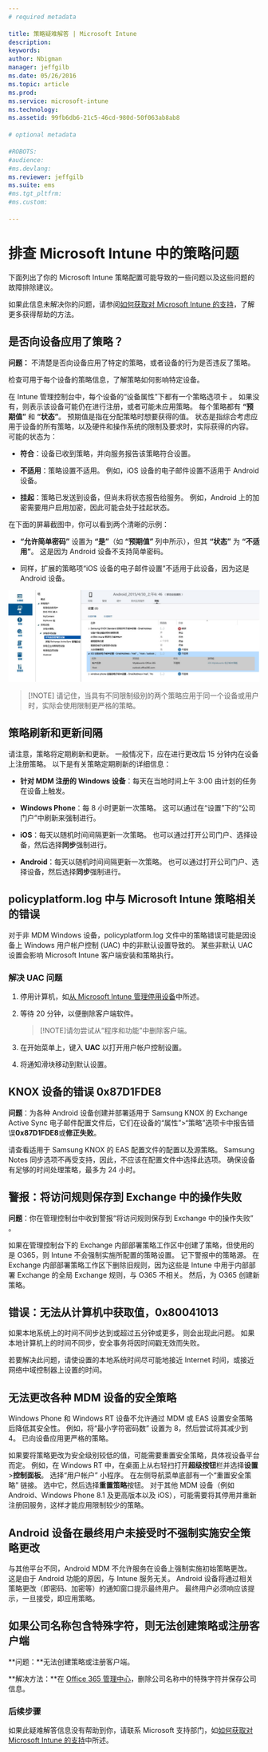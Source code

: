 ```yaml
---
# required metadata

title: 策略疑难解答 | Microsoft Intune
description:
keywords:
author: Nbigman
manager: jeffgilb
ms.date: 05/26/2016
ms.topic: article
ms.prod:
ms.service: microsoft-intune
ms.technology:
ms.assetid: 99fb6db6-21c5-46cd-980d-50f063ab8ab8

# optional metadata

#ROBOTS:
#audience:
#ms.devlang:
ms.reviewer: jeffgilb
ms.suite: ems
#ms.tgt_pltfrm:
#ms.custom:

---
```


# 排查 Microsoft Intune 中的策略问题

下面列出了你的 Microsoft Intune 策略配置可能导致的一些问题以及这些问题的故障排除建议。

如果此信息未解决你的问题，请参阅[如何获取对 Microsoft Intune 的支持](how-to-get-support-for-microsoft-intune.md)，了解更多获得帮助的方法。


## 是否向设备应用了策略？
**问题：** 不清楚是否向设备应用了特定的策略，或者设备的行为是否违反了策略。

检查可用于每个设备的策略信息，了解策略如何影响特定设备。

在 Intune 管理控制台中，每个设备的“设备属性”下都有一个策略选项卡 。 如果没有，则表示该设备可能仍在进行注册，或者可能未应用策略。 每个策略都有 **“预期值”** 和 **“状态”**。 预期值是指在分配策略时想要获得的值。 状态是指综合考虑应用于设备的所有策略，以及硬件和操作系统的限制及要求时，实际获得的内容。 可能的状态为：

-   **符合**：设备已收到策略，并向服务报告该策略符合设置。

-   **不适用**：策略设置不适用。 例如，iOS 设备的电子邮件设置不适用于 Android 设备。

-   **挂起**：策略已发送到设备，但尚未将状态报告给服务。 例如，Android 上的加密需要用户启用加密，因此可能会处于挂起状态。

在下面的屏幕截图中，你可以看到两个清晰的示例：

-   **“允许简单密码”** 设置为 **“是”**（如 **“预期值”** 列中所示），但其 **“状态”** 为 **“不适用”**。 这是因为 Android 设备不支持简单密码。

-   同样，扩展的策略项“iOS 设备的电子邮件设置”不适用于此设备，因为这是 Android 设备。

![Intune 设备策略](../media/Intune-Device-Policy-v.2.jpg)

> [!NOTE] 请记住，当具有不同限制级别的两个策略应用于同一个设备或用户时，实际会使用限制更严格的策略。

## 策略刷新和更新间隔
请注意，策略将定期刷新和更新。 一般情况下，应在进行更改后 15 分钟内在设备上注册策略。 以下是有关策略定期刷新的详细信息：

-   **针对 MDM 注册的 Windows 设备**：每天在当地时间上午 3:00 由计划的任务在设备上触发。

-   **Windows Phone**：每 8 小时更新一次策略。 这可以通过在“设置”下的“公司门户”中刷新来强制进行。

-   **iOS**：每天以随机时间间隔更新一次策略。 也可以通过打开公司门户、选择设备，然后选择**同步**强制进行。

-   **Android**：每天以随机时间间隔更新一次策略。 也可以通过打开公司门户、选择设备，然后选择**同步**强制进行。

## policyplatform.log 中与 Microsoft Intune 策略相关的错误
对于非 MDM Windows 设备，policyplatform.log 文件中的策略错误可能是因设备上 Windows 用户帐户控制 (UAC) 中的非默认设置导致的。 某些非默认 UAC 设置会影响 Microsoft Intune 客户端安装和策略执行。

### 解决 UAC 问题

1.  停用计算机，如[从 Microsoft Intune 管理停用设备](/intune/deploy-use/retire-devices-from-microsoft-intune-management)中所述。

2.  等待 20 分钟，以便删除客户端软件。

    > [!NOTE]请勿尝试从“程序和功能”中删除客户端。

3.  在开始菜单上，键入 **UAC** 以打开用户帐户控制设置。

4.  将通知滑块移动到默认设置。

## KNOX 设备的错误 0x87D1FDE8
**问题**：为各种 Android 设备创建并部署适用于 Samsung KNOX 的 Exchange Active Sync 电子邮件配置文件后，它们在设备的“属性”&gt;“策略”选项卡中报告错误**0x87D1FDE8**或**修正失败**。

请查看适用于 Samsung KNOX 的 EAS 配置文件的配置以及源策略。 Samsung Notes 同步选项不再受支持，因此，不应该在配置文件中选择此选项。 确保设备有足够的时间处理策略，最多为 24 小时。

## 警报：将访问规则保存到 Exchange 中的操作失败
**问题**：你在管理控制台中收到警报“将访问规则保存到 Exchange 中的操作失败”   。

如果在管理控制台下的 Exchange 内部部署策略工作区中创建了策略，但使用的是 O365，则 Intune 不会强制实施所配置的策略设置。 记下警报中的策略源。  在 Exchange 内部部署策略工作区下删除旧规则，因为这些是 Intune 中用于内部部署 Exchange 的全局 Exchange 规则，与 O365 不相关。 然后，为 O365 创建新策略。

## 错误：无法从计算机中获取值，0x80041013
如果本地系统上的时间不同步达到或超过五分钟或更多，则会出现此问题。 如果本地计算机上的时间不同步，安全事务将因时间戳无效而失败。

若要解决此问题，请使设置的本地系统时间尽可能地接近 Internet 时间，或接近网络中域控制器上设置的时间。

## 无法更改各种 MDM 设备的安全策略
Windows Phone 和 Windows RT 设备不允许通过 MDM 或 EAS 设置安全策略后降低其安全性。 例如，将“最小字符密码数”  设置为 8，然后尝试将其减少到 4。 已向设备应用更严格的策略。

如果要将策略更改为安全级别较低的值，可能需要重置安全策略，具体视设备平台而定。
例如，在 Windows RT 中，在桌面上从右轻扫打开**超级按钮**栏并选择**设置**&gt;**控制面板**。  选择“用户帐户”  小程序。
在左侧导航菜单底部有一个“重置安全策略”  链接。 选中它，然后选择**重置策略**按钮。
对于其他 MDM 设备（例如 Android、Windows Phone 8.1 及更高版本以及 iOS），可能需要将其停用并重新注册回服务，这样才能应用限制较少的策略。

## Android 设备在最终用户未接受时不强制实施安全策略更改
与其他平台不同，Android MDM 不允许服务在设备上强制实施初始策略更改。 这是由于 Android 功能的原因，与 Intune 服务无关。 Android 设备将通过相关策略更改（即密码、加密等）的通知窗口提示最终用户。  最终用户必须响应该提示，一旦接受，即应用策略。

## 如果公司名称包含特殊字符，则无法创建策略或注册客户端
**问题：**无法创建策略或注册客户端。

**解决方法：**在 [Office 365 管理中心](https://portal.office.com/)，删除公司名称中的特殊字符并保存公司信息。

### 后续步骤
如果此疑难解答信息没有帮助到你，请联系 Microsoft 支持部门，如[如何获取对 Microsoft Intune 的支持](how-to-get-support-for-microsoft-intune.md)中所述。


<!--HONumber=May16_HO4-->


